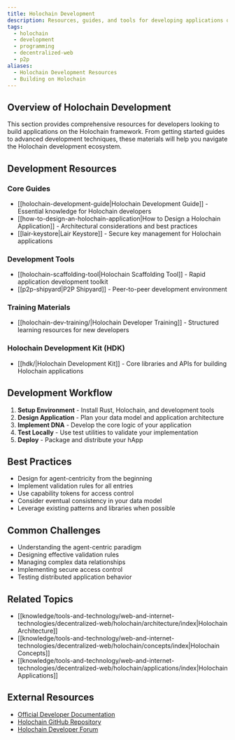 ```yaml
---
title: Holochain Development
description: Resources, guides, and tools for developing applications on the Holochain framework
tags:
  - holochain
  - development
  - programming
  - decentralized-web
  - p2p
aliases:
  - Holochain Development Resources
  - Building on Holochain
---
```


## Overview of Holochain Development

This section provides comprehensive resources for developers looking to build applications on the Holochain framework. From getting started guides to advanced development techniques, these materials will help you navigate the Holochain development ecosystem.

## Development Resources

### Core Guides

- [[holochain-development-guide|Holochain Development Guide]] - Essential knowledge for Holochain developers
- [[how-to-design-an-holochain-application|How to Design a Holochain Application]] - Architectural considerations and best practices
- [[lair-keystore|Lair Keystore]] - Secure key management for Holochain applications

### Development Tools

- [[holochain-scaffolding-tool|Holochain Scaffolding Tool]] - Rapid application development toolkit
- [[p2p-shipyard|P2P Shipyard]] - Peer-to-peer development environment

### Training Materials

- [[holochain-dev-training/|Holochain Developer Training]] - Structured learning resources for new developers

### Holochain Development Kit (HDK)

- [[hdk/|Holochain Development Kit]] - Core libraries and APIs for building Holochain applications

## Development Workflow

1. **Setup Environment** - Install Rust, Holochain, and development tools
2. **Design Application** - Plan your data model and application architecture
3. **Implement DNA** - Develop the core logic of your application
4. **Test Locally** - Use test utilities to validate your implementation
5. **Deploy** - Package and distribute your hApp

## Best Practices

- Design for agent-centricity from the beginning
- Implement validation rules for all entries
- Use capability tokens for access control
- Consider eventual consistency in your data model
- Leverage existing patterns and libraries when possible

## Common Challenges

- Understanding the agent-centric paradigm
- Designing effective validation rules
- Managing complex data relationships
- Implementing secure access control
- Testing distributed application behavior

## Related Topics

- [[knowledge/tools-and-technology/web-and-internet-technologies/decentralized-web/holochain/architecture/index|Holochain Architecture]]
- [[knowledge/tools-and-technology/web-and-internet-technologies/decentralized-web/holochain/concepts/index|Holochain Concepts]]
- [[knowledge/tools-and-technology/web-and-internet-technologies/decentralized-web/holochain/applications/index|Holochain Applications]]

## External Resources

- [Official Developer Documentation](https://developer.holochain.org/)
- [Holochain GitHub Repository](https://github.com/holochain/holochain)
- [Holochain Developer Forum](https://forum.holochain.org/c/developers/) 
